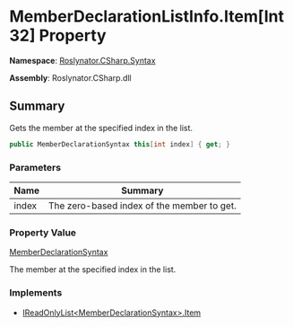 # MemberDeclarationListInfo\.Item\[Int32\] Property

**Namespace**: [Roslynator.CSharp.Syntax](../../README.md)

**Assembly**: Roslynator\.CSharp\.dll

## Summary

Gets the member at the specified index in the list\.

```csharp
public MemberDeclarationSyntax this[int index] { get; }
```

### Parameters

| Name | Summary |
| ---- | ------- |
| index | The zero\-based index of the member to get\.  |

### Property Value

[MemberDeclarationSyntax](https://docs.microsoft.com/en-us/dotnet/api/microsoft.codeanalysis.csharp.syntax.memberdeclarationsyntax)

The member at the specified index in the list\.

### Implements

* [IReadOnlyList\<MemberDeclarationSyntax>.Item](https://docs.microsoft.com/en-us/dotnet/api/system.collections.generic.ireadonlylist-1.item)
